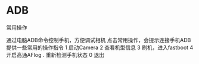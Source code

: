 # ADB
常用操作

通过电脑ADB命令控制手机，方便调试相机
点击常用操作，会提示连接手机ADB
提供一些常用的操作指令
1 启动Camera
2 查看机型信息
3 刷机，进入fastboot
4 开启高通AFlog
. 重新检测手机状态
0 退出
